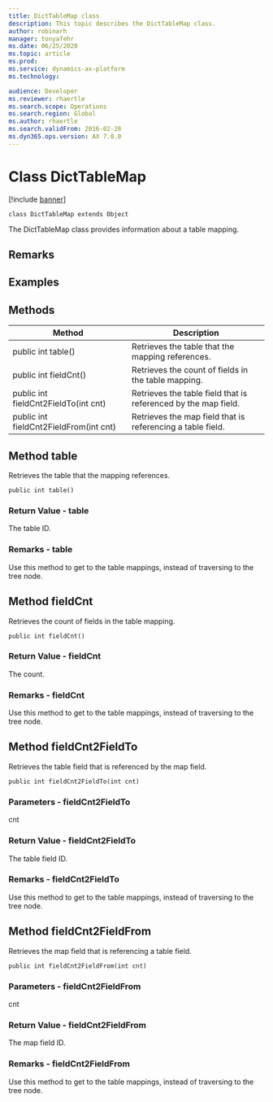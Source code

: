```yaml
---
title: DictTableMap class
description: This topic describes the DictTableMap class.
author: robinarh
manager: tonyafehr
ms.date: 06/25/2020
ms.topic: article
ms.prod: 
ms.service: dynamics-ax-platform
ms.technology: 

audience: Developer
ms.reviewer: rhaertle
ms.search.scope: Operations
ms.search.region: Global
ms.author: rhaertle
ms.search.validFrom: 2016-02-28
ms.dyn365.ops.version: AX 7.0.0
---
```


# Class DictTableMap

[!include [banner](../includes/banner.md)]

```xpp
class DictTableMap extends Object
```

The DictTableMap class provides information about a table mapping.

## Remarks

## Examples

## Methods

| Method                                 | Description                                                    |
|----------------------------------------|----------------------------------------------------------------|
| public int table()                     | Retrieves the table that the mapping references.               |
| public int fieldCnt()                  | Retrieves the count of fields in the table mapping.            |
| public int fieldCnt2FieldTo(int cnt)   | Retrieves the table field that is referenced by the map field. |
| public int fieldCnt2FieldFrom(int cnt) | Retrieves the map field that is referencing a table field.     |

## Method table

Retrieves the table that the mapping references.

```xpp
public int table()
```

### Return Value - table

The table ID.

### Remarks - table

Use this method to get to the table mappings, instead of traversing to the tree node.

## Method fieldCnt

Retrieves the count of fields in the table mapping.

```xpp
public int fieldCnt()
```

### Return Value - fieldCnt

The count.

### Remarks - fieldCnt

Use this method to get to the table mappings, instead of traversing to the tree node.

## Method fieldCnt2FieldTo

Retrieves the table field that is referenced by the map field.

```xpp
public int fieldCnt2FieldTo(int cnt)
```

### Parameters - fieldCnt2FieldTo

cnt  

### Return Value - fieldCnt2FieldTo

The table field ID.

### Remarks - fieldCnt2FieldTo

Use this method to get to the table mappings, instead of traversing to the tree node.

## Method fieldCnt2FieldFrom

Retrieves the map field that is referencing a table field.

```xpp
public int fieldCnt2FieldFrom(int cnt)
```

### Parameters - fieldCnt2FieldFrom

cnt  

### Return Value - fieldCnt2FieldFrom

The map field ID.

### Remarks - fieldCnt2FieldFrom

Use this method to get to the table mappings, instead of traversing to the tree node.

